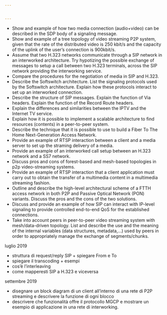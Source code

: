 ```yaml
---


---
```


<ul>
<li>Show and example of how two media connection (audio+video) can be described in the SDP body of a signaling message.</li>
<li>Show and example of a tree topology of video streaming P2P system, given that the rate of the distributed video is 250 kbit/s and the capacity of the uplink of the user’s connection is 900kbit/s.</li>
<li>Assume that two H.323 networks communicate through a SIP network in an interworked architecture. Try hypotizing the possible exchange of messages to setup a call between two H.323 terminals, across the SIP network providing the interworking service.</li>
<li>Compare the procedures for the negotiation of media in SIP and H.323.</li>
<li>Describe the Softswitch architecture. List the signaling protocols used by the Softswitch architecture. Explain how these protocols interact to set up an interworked connection.</li>
<li>Describe the structure of SIP messages. Explain the function of Via headers. Explain the function of the Record Route headers.</li>
<li>Explain the differences and similarities between the IPTV and the Internet TV service.</li>
<li>Explain how it is possible to implement a scalable architecture to find resources (contents) in a peer-to-peer system.</li>
<li>Describe the technique that it is possible to use to build a Fiber To The Home Next-Generation Access Network.</li>
<li>Provide an example of RTSP interaction between a client and a media server to set up the straming delivery of a media.</li>
<li>Provide an example of an interworked call setup between an H.323 network and a SS7 network.</li>
<li>Discuss pros and cons of forest-based and mesh-based topologies in p2p video-streaming systems.</li>
<li>Provide an example of RTSP interaction that a client application must carry out to obtain the transfer of a multimedia content in a multimedia streaming fashion.</li>
<li>Outline and describe the high-level architectural scheme of a FTTH access network in both P2P and Passive Optical Network (PON) variants. Discuss the pros and the cons of the two solutions.</li>
<li>Discuss and provide an example of how SIP can interact with IP-level signaling to provide controlled end-to-end QoS for the established connections.</li>
<li>Take into account peers in peer-to-peer video streaming system with mesh/data-driven topology. List and describe the use and the meaning of the internal variables (data structures, metadata,…) used by peers in order to appropriately manage the exchange of segments/chunks.</li>
</ul>
<p>luglio 2019</p>
<ul>
<li>struttura di request/reply SIP + spiegare From e To</li>
<li>spiegare il transcoding + esempi</li>
<li>cos’è l’interleaving</li>
<li>come mapperesti SIP a H.323 e viceversa</li>
</ul>
<p>settembre 2019</p>
<ul>
<li>disegnare un block diagram di un client all’interno di una rete di P2P streaming e descrivere la funzione di ogni blocco</li>
<li>descrivere che funzionalità offre il protocollo MGCP e mostrare un esempio di applicazione in una rete di interworking.</li>
</ul>

